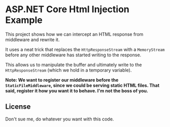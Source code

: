 # ASP.NET Core Html Injection Example

This project shows how we can intercept an HTML response from middleware and rewrite it.

It uses a neat trick that replaces the `HttpResponseStream` with a `MemoryStream` before any other middleware has started writing to the response.

This allows us to manipulate the buffer and ultimately write to the `HttpResponseStream` (which we hold in a temporary variable).

**Note: We want to register our middleware before the `StaticFileMiddleware`, since we could be serving static HTML files. That said, register it how you want it to behave. I'm not the boss of you.**

## License

Don't sue me, do whatever you want with this code.